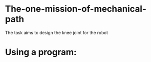 # The-one-mission-of-mechanical-path
The task aims to design the knee joint for the robot

# Using a program:
